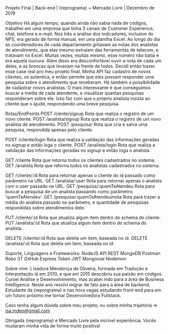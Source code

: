 Projeto Final | Back-end | {reprograma} + Mercado Livre | Dezembro de 2019

Objetivo
Há algum tempo, quando ainda não sabia nada de códigos, trabalhei em uma empresa que tinha 3 canais de Customer Experience, chat, telefone e e-mail. Nos três a análise dos indicadores, inclusive do NPS, era gerado de forma manual, em uma planilha Excel. 
Ao longo do dia as coordenadoras de cada departamento gritavam as notas dos analistas de atendimento, que elas mesmo extraíam das ferramentas de telecom, e tratavam no Excel. Muitas vezes, muitas mesmo, esse número não batia e era aquela loucura. 
Além disso era desconfortável ouvir a nota de cada um deles, e as broncas que levavam na frente de todos. 
Decidi então trazer esse case real pro meu projeto final. Minha API faz cadastro de novos clientes, os autentica, e então permite que eles possam responder uma pesquisa sobre o atendimento que receberam. Há também a possibilidade de cadastrar novos analistas. O mais interessante é que conseguimos buscar a média de cada atendente, e visualizar quantas pesquisas responderam sobre ele.
Isso faz com que o próprio analista insista ao cliente que o ajude, respondendo uma breve pesquisa. 

Rotas/EndPoints
POST /ciente/signup Rota que realiza o registro de um novo cliente.
POST /analista/signup Rota que realiza o registro de um novo analista de atendimento.
POST /pesquisa/ Rota que cria e salva uma pesquisa, respondida apenas pelo cliente. 

POST /cliente/login Rota que realiza a validação das informações geradas no signup e então loga o cliente.
POST /analista/login Rota que realiza a validação das informações geradas no signup e então loga o analista.

GET /cliente Rota que retorna todos os clientes cadastrados no sistema.
GET /analista Rota que retorna todos os analistas cadastrados no sistema.

GET /cliente/:id Rota para retornar apenas o cliente do id passado como parâmetro na URL.
GET /analista/:user Rota para retornar apenas o analista com o user passado na URL.
GET /pesquisa/:quemTeAtendeu Rota para buscar a pesquisa de um analista passando como parâmetro: 'quemTeAtendeu'.
GET /pesquisa/:quemTeAtendeu/nota Rota para trazer a média do analista passado no parâmetro, e quantidade de pesquisas respondidas sobre atendimentos dele.

PUT /cliente/:id Rota que atualiza algum item dentro do schema do cliente.
PUT /analista/:id Rota que atualiza algum item dentro do schema do analista.

DELETE /cliente/:id Rota que deleta um item, baseada no id.
DELETE /analista/:id Rota que deleta um item, baseada no id. 

Suporte, Linguagens e Frameworks:
NodeJS
API REST
MongoDB
Postman
Robo 3T
GitHub
Express
Token JWT
Mongoose
Nodemon

Sobre mim :)
Isadora Mendonça de Oliveira, formada em Tradução e Interpretação lá em 2010, e que em 2015 descobriu sua paixão em códigos. Cursei Análise e Desenvolvimento, mas acabei indo para a área de Business Intelligence. Neste ano resolvi migrar de fato para a área de backend. Estudante da {reprograma} e nas hora vagas estudando front-end para em um futuro próximo me tornar Desenvolvedora Fullstack. 

Caso tenha algum dúvida sobre meu projeto, ou sobre minha trajetória => isa.mdeo@gmail.com

Obrigada {reprograma} e Mercado Livre pela incrível experiência. Vocês mudaram minha vida de forma muito positiva!
